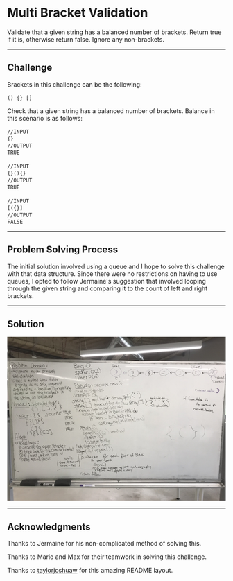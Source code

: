 # Multi Bracket Validation
Validate that a given string has a balanced number of brackets.
Return true if it is, otherwise return false.  Ignore any
non-brackets.

---

## Challenge
Brackets in this challenge can be the following:
```
() {} []
```
Check that a given string has a balanced number of brackets.
Balance in this scenario is as follows:
```
//INPUT
{}
//OUTPUT
TRUE

//INPUT
{}(){}
//OUTPUT
TRUE

//INPUT
[({}]
//OUTPUT
FALSE
```

---

## Problem Solving Process
The initial solution involved using a queue and I hope to solve
this challenge with that data structure.  Since there were no 
restrictions on having to use queues, I opted to follow Jermaine's
suggestion that involved looping through the given string and
comparing it to the count of left and right brackets.

---

## Solution

![Whiteboard Solution](/assets/BracketValidation.jpg)

---

## Acknowledgments
Thanks to Jermaine for his non-complicated method of solving this.

Thanks to Mario and Max for their teamwork in solving this challenge.

Thanks to [taylorjoshuaw](https://github.com/taylorjoshuaw) 
for this amazing README layout.

